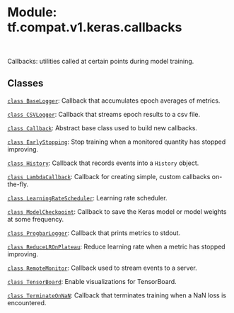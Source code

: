 <div itemscope itemtype="http://developers.google.com/ReferenceObject">
<meta itemprop="name" content="tf.compat.v1.keras.callbacks" />
<meta itemprop="path" content="Stable" />
</div>

# Module: tf.compat.v1.keras.callbacks


<table class="tfo-notebook-buttons tfo-api" align="left">
</table>



Callbacks: utilities called at certain points during model training.



## Classes

[`class BaseLogger`](../../../../tf/keras/callbacks/BaseLogger.md): Callback that accumulates epoch averages of metrics.

[`class CSVLogger`](../../../../tf/keras/callbacks/CSVLogger.md): Callback that streams epoch results to a csv file.

[`class Callback`](../../../../tf/keras/callbacks/Callback.md): Abstract base class used to build new callbacks.

[`class EarlyStopping`](../../../../tf/keras/callbacks/EarlyStopping.md): Stop training when a monitored quantity has stopped improving.

[`class History`](../../../../tf/keras/callbacks/History.md): Callback that records events into a `History` object.

[`class LambdaCallback`](../../../../tf/keras/callbacks/LambdaCallback.md): Callback for creating simple, custom callbacks on-the-fly.

[`class LearningRateScheduler`](../../../../tf/keras/callbacks/LearningRateScheduler.md): Learning rate scheduler.

[`class ModelCheckpoint`](../../../../tf/keras/callbacks/ModelCheckpoint.md): Callback to save the Keras model or model weights at some frequency.

[`class ProgbarLogger`](../../../../tf/keras/callbacks/ProgbarLogger.md): Callback that prints metrics to stdout.

[`class ReduceLROnPlateau`](../../../../tf/keras/callbacks/ReduceLROnPlateau.md): Reduce learning rate when a metric has stopped improving.

[`class RemoteMonitor`](../../../../tf/keras/callbacks/RemoteMonitor.md): Callback used to stream events to a server.

[`class TensorBoard`](../../../../tf/compat/v1/keras/callbacks/TensorBoard.md): Enable visualizations for TensorBoard.

[`class TerminateOnNaN`](../../../../tf/keras/callbacks/TerminateOnNaN.md): Callback that terminates training when a NaN loss is encountered.



